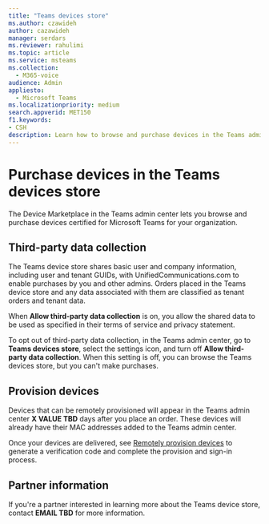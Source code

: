 ```yaml
---
title: "Teams devices store"
ms.author: czawideh
author: cazawideh
manager: serdars
ms.reviewer: rahulimi
ms.topic: article
ms.service: msteams
ms.collection: 
  - M365-voice
audience: Admin
appliesto: 
  - Microsoft Teams
ms.localizationpriority: medium
search.appverid: MET150
f1.keywords:
- CSH
description: Learn how to browse and purchase devices in the Teams admin center devices store
---
```


# Purchase devices in the Teams devices store

The Device Marketplace in the Teams admin center lets you browse and purchase devices certified for Microsoft Teams for your organization.

## Third-party data collection

The Teams device store shares basic user and company information, including user and tenant GUIDs, with UnifiedCommunications.com to enable purchases by you and other admins. Orders placed in the Teams device store and any data associated with them are classified as tenant orders and tenant data.

When **Allow third-party data collection** is on, you allow the shared data to be used as specified in their terms of service and privacy statement.

To opt out of third-party data collection, in the Teams admin center, go to **Teams devices store**, select the settings icon, and turn off **Allow third-party data collection**. When this setting is off, you can browse the Teams devices store, but you can't make purchases.

## Provision devices

Devices that can be remotely provisioned will appear in the Teams admin center **X VALUE TBD** days after you place an order. These devices will already have their MAC addresses added to the Teams admin center.

Once your devices are delivered, see [Remotely provision devices](remote-provision-remote-login.md#generate-a-verification-code) to generate a verification code and complete the provision and sign-in process.

## Partner information

If you're a partner interested in learning more about the Teams device store, contact **EMAIL TBD** for more information.
